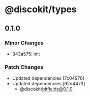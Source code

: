 # @discokit/types

## 0.1.0

### Minor Changes

- 343a575: init

### Patch Changes

- Updated dependencies [7c04976]
- Updated dependencies [92d4473]
  - @discokit/bitfields@0.1.0
